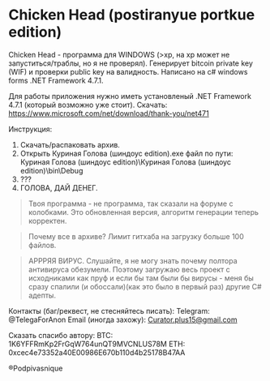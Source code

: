 # Chicken Head (postiranyue portkue edition)

Chicken Head - программа для WINDOWS (>xp, на xp может не запуститься/траблы, но я не проверял). 
Генерирует bitcoin private key (WIF) и проверки public key на валидность.
Написано на с# windows forms .NET Framework 4.7.1.

Для работы приложения нужно иметь установленый .NET Framework 4.7.1 (который возможно уже стоит).
Скачать: https://www.microsoft.com/net/download/thank-you/net471

Инструкция:
1. Скачать/распаковать архив.
2. Открыть Куриная Голова (шиндоус edition).exe файл по пути: Куриная Голова (шиндоус edition)\Куриная Голова (шиндоус edition)\bin\Debug
3. ???
4. ГОЛОВА, ДАЙ ДЕНЕГ.


>Твоя программа - не программа, так сказали на форуме с колобками.
Это обновленная версия, алгоритм генерации теперь корректен.

>Почему все в архиве?
Лимит гитхаба на загрузку больше 100 файлов.

>АРРРЯЯ ВИРУС.
Слушайте, я не могу знать почему полтора антивируса обезумели. Поэтому загружаю весь проект с исходниками как пруф и если бы там были бы вирусы - меня бы сразу спалили (и обоссали)(как это было в первый раз) другие C# адепты.

Контакты (баг/реквест, не стесняйтесь писать):
Telegram: @TelegaForAnon
Email (иногда захожу): Curator.plus15@gmail.com 


Сказать спасибо автору:
BTC: 1K6YFFRmKp2FrGqW764unQT9MVCNLUS78M
ETH: 0xcec4e73352a40E00986E670b110d4b25178B47AA


®Podpivasnique
